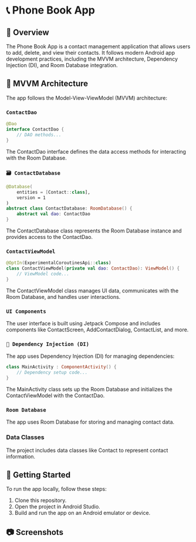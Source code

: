 # 📞 Phone Book App

## 📖 Overview

The Phone Book App is a contact management application that allows users to add, delete, and view their contacts. It follows modern Android app development practices, including the MVVM architecture, Dependency Injection (DI), and Room Database integration.

## 🧱 MVVM Architecture

The app follows the Model-View-ViewModel (MVVM) architecture:

### `ContactDao`

```kotlin
@Dao
interface ContactDao {
    // DAO methods...
}
```
The ContactDao interface defines the data access methods for interacting with the Room Database.

### `🗃️ ContactDatabase` 

```kotlin
@Database(
    entities = [Contact::class],
    version = 1
)
abstract class ContactDatabase: RoomDatabase() {
    abstract val dao: ContactDao
}
```
The ContactDatabase class represents the Room Database instance and provides access to the ContactDao.

### `ContactViewModel`

```kotlin
@OptIn(ExperimentalCoroutinesApi::class)
class ContactViewModel(private val dao: ContactDao): ViewModel() {
    // ViewModel code...
}
```
The ContactViewModel class manages UI data, communicates with the Room Database, and handles user interactions.

### `UI Components`

The user interface is built using Jetpack Compose and includes components like ContactScreen, AddContactDialog, ContactList, and more.

### `💉 Dependency Injection (DI)`
The app uses Dependency Injection (DI) for managing dependencies:

```kotlin
class MainActivity : ComponentActivity() {
    // Dependency setup code...
}
```
The MainActivity class sets up the Room Database and initializes the ContactViewModel with the ContactDao.

### `Room Database`
The app uses Room Database for storing and managing contact data.

### Data Classes
The project includes data classes like Contact to represent contact information.

## 🚀 Getting Started

To run the app locally, follow these steps:

1. Clone this repository.
2. Open the project in Android Studio.
3. Build and run the app on an Android emulator or device.

## 📷 Screenshots
